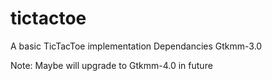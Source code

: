 # tictactoe
 A basic TicTacToe implementation
Dependancies
 Gtkmm-3.0 
 
Note: Maybe will upgrade to Gtkmm-4.0 in future
